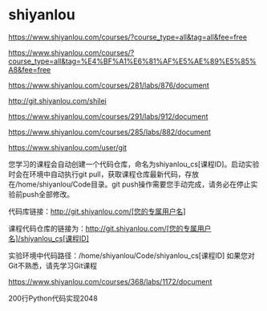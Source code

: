 # shiyanlou  





https://www.shiyanlou.com/courses/?course_type=all&tag=all&fee=free




https://www.shiyanlou.com/courses/?course_type=all&tag=%E4%BF%A1%E6%81%AF%E5%AE%89%E5%85%A8&fee=free




https://www.shiyanlou.com/courses/281/labs/876/document



http://git.shiyanlou.com/shilei




https://www.shiyanlou.com/courses/291/labs/912/document




https://www.shiyanlou.com/courses/285/labs/882/document



https://www.shiyanlou.com/user/git




您学习的课程会自动创建一个代码仓库，命名为shiyanlou_cs[课程ID]。启动实验时会在环境中自动执行git pull，获取课程仓库最新代码，存放在/home/shiyanlou/Code目录。git push操作需要您手动完成，请务必在停止实验前push全部修改。

代码库链接：http://git.shiyanlou.com/[您的专属用户名]

课程代码仓库的链接为：http://git.shiyanlou.com/[您的专属用户名]/shiyanlou_cs[课程ID]

实验环境中代码路径：/home/shiyanlou/Code/shiyanlou_cs[课程ID]
如果您对Git不熟悉，请先学习Git课程





https://www.shiyanlou.com/courses/368/labs/1172/document

200行Python代码实现2048





















